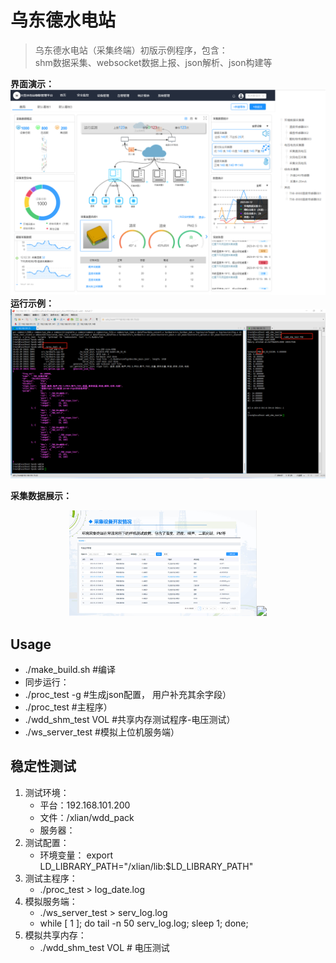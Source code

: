 # 乌东德水电站
> 乌东德水电站（采集终端）初版示例程序，包含：          
>  shm数据采集、websocket数据上报、json解析、json构建等
> 

**界面演示：**
![界面演示](4.Document/Image/ui_show.png)
**运行示例：**
![运行示例](4.Document/Image/wdd_run.png)


**采集数据展示：**
<center class="half">
    <img src="4.Document/Image/3.环境数据.png" width="300"/><img src="4.传感器数据.png" width="300"/>
</center>


## Usage
* ./make_build.sh  #编译
* 同步运行： 
* ./proc_test -g  #生成json配置， 用户补充其余字段）
* ./proc_test #主程序）
* ./wdd_shm_test VOL  #共享内存测试程序-电压测试）
* ./ws_server_test #模拟上位机服务端）

## 稳定性测试
1. 测试环境： 
    * 平台：192.168.101.200
    * 文件：/xlian/wdd_pack
    * 服务器： 
2. 测试配置：
    * 环境变量： export LD_LIBRARY_PATH="/xlian/lib:$LD_LIBRARY_PATH"
3. 测试主程序：
    * ./proc_test > log_date.log
4. 模拟服务端：
    * ./ws_server_test > serv_log.log
    * while [ 1 ]; do tail -n 50 serv_log.log; sleep 1; done;
5. 模拟共享内存：
    * ./wdd_shm_test VOL        # 电压测试







